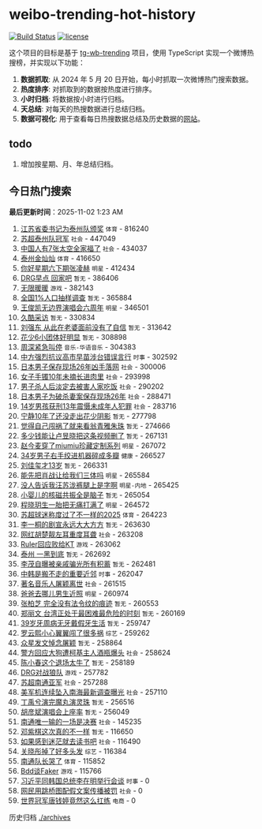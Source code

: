 # weibo-trending-hot-history

[![Build Status](https://github.com/lxw15337674/weibo-trending-hot-history/actions/workflows/nodejs.yml/badge.svg)](https://github.com/lxw15337674/weibo-trending-hot-history/actions)
[![license](https://img.shields.io/github/license/lxw15337674/weibo-trending-hot-history)](https://github.com/lxw15337674/weibo-trending-hot-history/blob/master/LICENSE)


这个项目的目标是基于 [tg-wb-trending](https://github.com/xiadd/tg-wb-trending) 项目，使用 TypeScript 实现一个微博热搜榜，并实现以下功能：

1. **数据抓取**: 从 2024 年 5 月 20 日开始，每小时抓取一次微博热门搜索数据。
2. **热度排序**: 对抓取到的数据按热度进行排序。
3. **小时归档**: 将数据按小时进行归档。
4. **天总结**: 对每天的热搜数据进行总结归档。
5. **数据可视化**: 用于查看每日热搜数据总结及历史数据的[网站](https://weibo-trending-hot-history.vercel.app/)。

## todo

1. 增加按星期、月、年总结归档。



## 今日热门搜索












































































































































































































































































































































































































































































































































































































































































































































































































































































































































































































































































































































































































































































































































































































































































































































































































































































































































































































































































































































































































































































































































































































































































































































































































































































































































































































































































































































































































































































































































































































































































































































































































































































































































































































































































































































































































































































































































































































































































































































































































































































































































































































































































































































































































































































































































































































































































































































































































































































































































































































































































































































































































































































































































































































































































































































































































































































































































































































































































































































































































































































































































































































































































































































































































































































































































































































































































































































































































































































































































































































































































































































































































































































































































































































































































































































































































































































































































































































































































































































































































































































































































































































































































































































































































































































































































































































































































































































































































































































































































































































































































































































































































































































































































































































































































































































































































































































































































































































































































































































































































































































































































































































































































































































































































































































































































































































































































































































































































































































































































































































































































































































































































































































































































































































































































































































































































































































































































































































































































































































































































































































































































































































































































<!-- BEGIN -->

**最后更新时间**：2025-11-02 1:23 AM
1. [江苏省委书记为泰州队颁奖](https://m.weibo.cn/search?containerid=100103type%3D1%26t%3D10%26q%3D%23%E6%B1%9F%E8%8B%8F%E7%9C%81%E5%A7%94%E4%B9%A6%E8%AE%B0%E4%B8%BA%E6%B3%B0%E5%B7%9E%E9%98%9F%E9%A2%81%E5%A5%96%23&stream_entry_id=31&isnewpage=1&extparam=seat%3D1%26pos%3D0%26stream_entry_id%3D31%26q%3D%2523%25E6%25B1%259F%25E8%258B%258F%25E7%259C%2581%25E5%25A7%2594%25E4%25B9%25A6%25E8%25AE%25B0%25E4%25B8%25BA%25E6%25B3%25B0%25E5%25B7%259E%25E9%2598%259F%25E9%25A2%2581%25E5%25A5%2596%2523%26band_rank%3D1%26realpos%3D1%26filter_type%3Drealtimehot%26c_type%3D31%26dgr%3D0%26cate%3D5001%26lcate%3D5001%26flag%3D0%26display_time%3D1762014678%26pre_seqid%3D176201467863801688756159&launchid=10000360-page_H5) `体育` - 816240
2. [苏超泰州队冠军](https://m.weibo.cn/search?containerid=100103type%3D1%26t%3D10%26q%3D%23%E8%8B%8F%E8%B6%85%E6%B3%B0%E5%B7%9E%E9%98%9F%E5%86%A0%E5%86%9B%23&stream_entry_id=31&isnewpage=1&extparam=seat%3D1%26pos%3D1%26stream_entry_id%3D31%26q%3D%2523%25E8%258B%258F%25E8%25B6%2585%25E6%25B3%25B0%25E5%25B7%259E%25E9%2598%259F%25E5%2586%25A0%25E5%2586%259B%2523%26band_rank%3D2%26realpos%3D2%26filter_type%3Drealtimehot%26c_type%3D31%26dgr%3D0%26cate%3D5001%26lcate%3D5001%26flag%3D16%26display_time%3D1762014678%26pre_seqid%3D176201467863801688756159&launchid=10000360-page_H5) `社会` - 447049
3. [中国人有7张太空全家福了](https://m.weibo.cn/search?containerid=100103type%3D1%26t%3D10%26q%3D%23%E4%B8%AD%E5%9B%BD%E4%BA%BA%E6%9C%897%E5%BC%A0%E5%A4%AA%E7%A9%BA%E5%85%A8%E5%AE%B6%E7%A6%8F%E4%BA%86%23&stream_entry_id=31&isnewpage=1&extparam=seat%3D1%26pos%3D2%26stream_entry_id%3D31%26q%3D%2523%25E4%25B8%25AD%25E5%259B%25BD%25E4%25BA%25BA%25E6%259C%25897%25E5%25BC%25A0%25E5%25A4%25AA%25E7%25A9%25BA%25E5%2585%25A8%25E5%25AE%25B6%25E7%25A6%258F%25E4%25BA%2586%2523%26band_rank%3D3%26realpos%3D3%26filter_type%3Drealtimehot%26c_type%3D31%26dgr%3D0%26cate%3D5001%26lcate%3D5001%26flag%3D0%26display_time%3D1762014678%26pre_seqid%3D176201467863801688756159&launchid=10000360-page_H5) `社会` - 434037
4. [泰州金灿灿](https://m.weibo.cn/search?containerid=100103type%3D1%26t%3D10%26q%3D%23%E6%B3%B0%E5%B7%9E%E9%87%91%E7%81%BF%E7%81%BF%23&stream_entry_id=31&isnewpage=1&extparam=seat%3D1%26pos%3D18%26stream_entry_id%3D31%26q%3D%2523%25E6%25B3%25B0%25E5%25B7%259E%25E9%2587%2591%25E7%2581%25BF%25E7%2581%25BF%2523%26band_rank%3D18%26realpos%3D18%26filter_type%3Drealtimehot%26c_type%3D31%26dgr%3D0%26cate%3D5001%26lcate%3D5001%26flag%3D1%26display_time%3D1762014678%26pre_seqid%3D176201467863801688756159&launchid=10000360-page_H5) `体育` - 416650
5. [你好星期六下期张凌赫](https://m.weibo.cn/search?containerid=100103type%3D1%26t%3D10%26q%3D%23%E4%BD%A0%E5%A5%BD%E6%98%9F%E6%9C%9F%E5%85%AD%E4%B8%8B%E6%9C%9F%E5%BC%A0%E5%87%8C%E8%B5%AB%23&stream_entry_id=31&isnewpage=1&extparam=seat%3D1%26pos%3D7%26stream_entry_id%3D31%26q%3D%2523%25E4%25BD%25A0%25E5%25A5%25BD%25E6%2598%259F%25E6%259C%259F%25E5%2585%25AD%25E4%25B8%258B%25E6%259C%259F%25E5%25BC%25A0%25E5%2587%258C%25E8%25B5%25AB%2523%26band_rank%3D7%26realpos%3D7%26filter_type%3Drealtimehot%26c_type%3D31%26dgr%3D0%26cate%3D5001%26lcate%3D5001%26flag%3D1%26display_time%3D1762014678%26pre_seqid%3D176201467863801688756159&launchid=10000360-page_H5) `明星` - 412434
6. [DRG早点 回家吧](https://m.weibo.cn/search?containerid=100103type%3D1%26t%3D10%26q%3DDRG%E6%97%A9%E7%82%B9+%E5%9B%9E%E5%AE%B6%E5%90%A7&stream_entry_id=31&isnewpage=1&extparam=seat%3D1%26pos%3D5%26stream_entry_id%3D31%26q%3DDRG%25E6%2597%25A9%25E7%2582%25B9%2520%25E5%259B%259E%25E5%25AE%25B6%25E5%2590%25A7%26band_rank%3D6%26realpos%3D6%26filter_type%3Drealtimehot%26c_type%3D31%26dgr%3D0%26cate%3D5001%26lcate%3D5001%26flag%3D1%26display_time%3D1762014678%26pre_seqid%3D176201467863801688756159&launchid=10000360-page_H5) `暂无` - 386406
7. [无限暖暖](https://m.weibo.cn/search?containerid=100103type%3D1%26t%3D10%26q%3D%E6%97%A0%E9%99%90%E6%9A%96%E6%9A%96&stream_entry_id=31&isnewpage=1&extparam=seat%3D1%26pos%3D8%26stream_entry_id%3D31%26q%3D%25E6%2597%25A0%25E9%2599%2590%25E6%259A%2596%25E6%259A%2596%26band_rank%3D8%26realpos%3D8%26filter_type%3Drealtimehot%26c_type%3D31%26dgr%3D0%26cate%3D5001%26lcate%3D5001%26flag%3D0%26display_time%3D1762014678%26pre_seqid%3D176201467863801688756159&launchid=10000360-page_H5) `游戏` - 382143
8. [全国1%人口抽样调查](https://m.weibo.cn/search?containerid=100103type%3D1%26t%3D10%26q%3D%E5%85%A8%E5%9B%BD1%25%E4%BA%BA%E5%8F%A3%E6%8A%BD%E6%A0%B7%E8%B0%83%E6%9F%A5&stream_entry_id=31&isnewpage=1&extparam=seat%3D1%26pos%3D4%26stream_entry_id%3D31%26q%3D%25E5%2585%25A8%25E5%259B%25BD1%2525%25E4%25BA%25BA%25E5%258F%25A3%25E6%258A%25BD%25E6%25A0%25B7%25E8%25B0%2583%25E6%259F%25A5%26band_rank%3D5%26realpos%3D5%26filter_type%3Drealtimehot%26c_type%3D31%26dgr%3D0%26cate%3D5001%26lcate%3D5001%26flag%3D0%26display_time%3D1762014678%26pre_seqid%3D176201467863801688756159&launchid=10000360-page_H5) `暂无` - 365884
9. [王俊凯无边界演唱会六周年](https://m.weibo.cn/search?containerid=100103type%3D1%26t%3D10%26q%3D%23%E7%8E%8B%E4%BF%8A%E5%87%AF%E6%97%A0%E8%BE%B9%E7%95%8C%E6%BC%94%E5%94%B1%E4%BC%9A%E5%85%AD%E5%91%A8%E5%B9%B4%23&stream_entry_id=31&isnewpage=1&extparam=seat%3D1%26pos%3D10%26stream_entry_id%3D31%26q%3D%2523%25E7%258E%258B%25E4%25BF%258A%25E5%2587%25AF%25E6%2597%25A0%25E8%25BE%25B9%25E7%2595%258C%25E6%25BC%2594%25E5%2594%25B1%25E4%25BC%259A%25E5%2585%25AD%25E5%2591%25A8%25E5%25B9%25B4%2523%26band_rank%3D10%26realpos%3D10%26filter_type%3Drealtimehot%26c_type%3D31%26dgr%3D0%26cate%3D5001%26lcate%3D5001%26flag%3D1%26display_time%3D1762014678%26pre_seqid%3D176201467863801688756159&launchid=10000360-page_H5) `明星` - 346501
10. [久酷采访](https://m.weibo.cn/search?containerid=100103type%3D1%26t%3D10%26q%3D%E4%B9%85%E9%85%B7%E9%87%87%E8%AE%BF&stream_entry_id=31&isnewpage=1&extparam=seat%3D1%26pos%3D9%26stream_entry_id%3D31%26q%3D%25E4%25B9%2585%25E9%2585%25B7%25E9%2587%2587%25E8%25AE%25BF%26band_rank%3D9%26realpos%3D9%26filter_type%3Drealtimehot%26c_type%3D31%26dgr%3D0%26cate%3D5001%26lcate%3D5001%26flag%3D1%26display_time%3D1762014678%26pre_seqid%3D176201467863801688756159&launchid=10000360-page_H5) `暂无` - 330834
11. [刘强东 从此在老婆面前没有了自信](https://m.weibo.cn/search?containerid=100103type%3D1%26t%3D10%26q%3D%E5%88%98%E5%BC%BA%E4%B8%9C+%E4%BB%8E%E6%AD%A4%E5%9C%A8%E8%80%81%E5%A9%86%E9%9D%A2%E5%89%8D%E6%B2%A1%E6%9C%89%E4%BA%86%E8%87%AA%E4%BF%A1&stream_entry_id=31&isnewpage=1&extparam=seat%3D1%26pos%3D11%26stream_entry_id%3D31%26q%3D%25E5%2588%2598%25E5%25BC%25BA%25E4%25B8%259C%2520%25E4%25BB%258E%25E6%25AD%25A4%25E5%259C%25A8%25E8%2580%2581%25E5%25A9%2586%25E9%259D%25A2%25E5%2589%258D%25E6%25B2%25A1%25E6%259C%2589%25E4%25BA%2586%25E8%2587%25AA%25E4%25BF%25A1%26band_rank%3D11%26realpos%3D11%26filter_type%3Drealtimehot%26c_type%3D31%26dgr%3D0%26cate%3D5001%26lcate%3D5001%26flag%3D2%26display_time%3D1762014678%26pre_seqid%3D176201467863801688756159&launchid=10000360-page_H5) `暂无` - 313642
12. [花少6小团体好明显](https://m.weibo.cn/search?containerid=100103type%3D1%26t%3D10%26q%3D%23%E8%8A%B1%E5%B0%916%E5%B0%8F%E5%9B%A2%E4%BD%93%E5%A5%BD%E6%98%8E%E6%98%BE%23&stream_entry_id=31&isnewpage=1&extparam=seat%3D1%26pos%3D13%26stream_entry_id%3D31%26q%3D%2523%25E8%258A%25B1%25E5%25B0%25916%25E5%25B0%258F%25E5%259B%25A2%25E4%25BD%2593%25E5%25A5%25BD%25E6%2598%258E%25E6%2598%25BE%2523%26band_rank%3D13%26realpos%3D13%26filter_type%3Drealtimehot%26c_type%3D31%26dgr%3D0%26cate%3D5001%26lcate%3D5001%26flag%3D2%26display_time%3D1762014678%26pre_seqid%3D176201467863801688756159&launchid=10000360-page_H5) `暂无` - 308898
13. [周深紧急叫停](https://m.weibo.cn/search?containerid=100103type%3D1%26t%3D10%26q%3D%E5%91%A8%E6%B7%B1%E7%B4%A7%E6%80%A5%E5%8F%AB%E5%81%9C&stream_entry_id=31&isnewpage=1&extparam=seat%3D1%26pos%3D12%26stream_entry_id%3D31%26q%3D%25E5%2591%25A8%25E6%25B7%25B1%25E7%25B4%25A7%25E6%2580%25A5%25E5%258F%25AB%25E5%2581%259C%26band_rank%3D12%26realpos%3D12%26filter_type%3Drealtimehot%26c_type%3D31%26dgr%3D0%26cate%3D5001%26lcate%3D5001%26flag%3D2%26display_time%3D1762014678%26pre_seqid%3D176201467863801688756159&launchid=10000360-page_H5) `音乐-华语音乐` - 304383
14. [中方强烈抗议高市早苗涉台错误言行](https://m.weibo.cn/search?containerid=100103type%3D1%26t%3D10%26q%3D%23%E4%B8%AD%E6%96%B9%E5%BC%BA%E7%83%88%E6%8A%97%E8%AE%AE%E9%AB%98%E5%B8%82%E6%97%A9%E8%8B%97%E6%B6%89%E5%8F%B0%E9%94%99%E8%AF%AF%E8%A8%80%E8%A1%8C%23&stream_entry_id=31&isnewpage=1&extparam=seat%3D1%26pos%3D14%26stream_entry_id%3D31%26q%3D%2523%25E4%25B8%25AD%25E6%2596%25B9%25E5%25BC%25BA%25E7%2583%2588%25E6%258A%2597%25E8%25AE%25AE%25E9%25AB%2598%25E5%25B8%2582%25E6%2597%25A9%25E8%258B%2597%25E6%25B6%2589%25E5%258F%25B0%25E9%2594%2599%25E8%25AF%25AF%25E8%25A8%2580%25E8%25A1%258C%2523%26band_rank%3D14%26realpos%3D14%26filter_type%3Drealtimehot%26c_type%3D31%26dgr%3D0%26cate%3D5001%26lcate%3D5001%26flag%3D0%26display_time%3D1762014678%26pre_seqid%3D176201467863801688756159&launchid=10000360-page_H5) `时事` - 302592
15. [日本男子保存现场26年凶手落网](https://m.weibo.cn/search?containerid=100103type%3D1%26t%3D10%26q%3D%23%E6%97%A5%E6%9C%AC%E7%94%B7%E5%AD%90%E4%BF%9D%E5%AD%98%E7%8E%B0%E5%9C%BA26%E5%B9%B4%E5%87%B6%E6%89%8B%E8%90%BD%E7%BD%91%23&stream_entry_id=31&isnewpage=1&extparam=seat%3D1%26pos%3D19%26stream_entry_id%3D31%26q%3D%2523%25E6%2597%25A5%25E6%259C%25AC%25E7%2594%25B7%25E5%25AD%2590%25E4%25BF%259D%25E5%25AD%2598%25E7%258E%25B0%25E5%259C%25BA26%25E5%25B9%25B4%25E5%2587%25B6%25E6%2589%258B%25E8%2590%25BD%25E7%25BD%2591%2523%26band_rank%3D19%26realpos%3D19%26filter_type%3Drealtimehot%26c_type%3D31%26dgr%3D0%26cate%3D5001%26lcate%3D5001%26flag%3D1%26display_time%3D1762014678%26pre_seqid%3D176201467863801688756159&launchid=10000360-page_H5) `社会` - 300006
16. [女子手镯10年未摘长进肉里](https://m.weibo.cn/search?containerid=100103type%3D1%26t%3D10%26q%3D%23%E5%A5%B3%E5%AD%90%E6%89%8B%E9%95%AF10%E5%B9%B4%E6%9C%AA%E6%91%98%E9%95%BF%E8%BF%9B%E8%82%89%E9%87%8C%23&stream_entry_id=31&isnewpage=1&extparam=seat%3D1%26pos%3D16%26stream_entry_id%3D31%26q%3D%2523%25E5%25A5%25B3%25E5%25AD%2590%25E6%2589%258B%25E9%2595%25AF10%25E5%25B9%25B4%25E6%259C%25AA%25E6%2591%2598%25E9%2595%25BF%25E8%25BF%259B%25E8%2582%2589%25E9%2587%258C%2523%26band_rank%3D16%26realpos%3D16%26filter_type%3Drealtimehot%26c_type%3D31%26dgr%3D0%26cate%3D5001%26lcate%3D5001%26flag%3D0%26display_time%3D1762014678%26pre_seqid%3D176201467863801688756159&launchid=10000360-page_H5) `社会` - 293998
17. [男子杀人后淡定去被害人家吃饭](https://m.weibo.cn/search?containerid=100103type%3D1%26t%3D10%26q%3D%23%E7%94%B7%E5%AD%90%E6%9D%80%E4%BA%BA%E5%90%8E%E6%B7%A1%E5%AE%9A%E5%8E%BB%E8%A2%AB%E5%AE%B3%E4%BA%BA%E5%AE%B6%E5%90%83%E9%A5%AD%23&stream_entry_id=31&isnewpage=1&extparam=seat%3D1%26pos%3D26%26stream_entry_id%3D31%26q%3D%2523%25E7%2594%25B7%25E5%25AD%2590%25E6%259D%2580%25E4%25BA%25BA%25E5%2590%258E%25E6%25B7%25A1%25E5%25AE%259A%25E5%258E%25BB%25E8%25A2%25AB%25E5%25AE%25B3%25E4%25BA%25BA%25E5%25AE%25B6%25E5%2590%2583%25E9%25A5%25AD%2523%26band_rank%3D26%26realpos%3D26%26filter_type%3Drealtimehot%26c_type%3D31%26dgr%3D0%26cate%3D5001%26lcate%3D5001%26flag%3D1%26display_time%3D1762014678%26pre_seqid%3D176201467863801688756159&launchid=10000360-page_H5) `社会` - 290202
18. [日本男子为破杀妻案保存现场26年](https://m.weibo.cn/search?containerid=100103type%3D1%26t%3D10%26q%3D%23%E6%97%A5%E6%9C%AC%E7%94%B7%E5%AD%90%E4%B8%BA%E7%A0%B4%E6%9D%80%E5%A6%BB%E6%A1%88%E4%BF%9D%E5%AD%98%E7%8E%B0%E5%9C%BA26%E5%B9%B4%23&stream_entry_id=31&isnewpage=1&extparam=seat%3D1%26pos%3D15%26stream_entry_id%3D31%26q%3D%2523%25E6%2597%25A5%25E6%259C%25AC%25E7%2594%25B7%25E5%25AD%2590%25E4%25B8%25BA%25E7%25A0%25B4%25E6%259D%2580%25E5%25A6%25BB%25E6%25A1%2588%25E4%25BF%259D%25E5%25AD%2598%25E7%258E%25B0%25E5%259C%25BA26%25E5%25B9%25B4%2523%26band_rank%3D15%26realpos%3D15%26filter_type%3Drealtimehot%26c_type%3D31%26dgr%3D0%26cate%3D5001%26lcate%3D5001%26flag%3D1%26display_time%3D1762014678%26pre_seqid%3D176201467863801688756159&launchid=10000360-page_H5) `社会` - 288471
19. [14岁男孩获刑13年震慑未成年人犯罪](https://m.weibo.cn/search?containerid=100103type%3D1%26t%3D10%26q%3D%2314%E5%B2%81%E7%94%B7%E5%AD%A9%E8%8E%B7%E5%88%9113%E5%B9%B4%E9%9C%87%E6%85%91%E6%9C%AA%E6%88%90%E5%B9%B4%E4%BA%BA%E7%8A%AF%E7%BD%AA%23&stream_entry_id=31&isnewpage=1&extparam=seat%3D1%26pos%3D20%26stream_entry_id%3D31%26q%3D%252314%25E5%25B2%2581%25E7%2594%25B7%25E5%25AD%25A9%25E8%258E%25B7%25E5%2588%259113%25E5%25B9%25B4%25E9%259C%2587%25E6%2585%2591%25E6%259C%25AA%25E6%2588%2590%25E5%25B9%25B4%25E4%25BA%25BA%25E7%258A%25AF%25E7%25BD%25AA%2523%26band_rank%3D20%26realpos%3D20%26filter_type%3Drealtimehot%26c_type%3D31%26dgr%3D0%26cate%3D5001%26lcate%3D5001%26flag%3D0%26display_time%3D1762014678%26pre_seqid%3D176201467863801688756159&launchid=10000360-page_H5) `社会` - 283716
20. [宁静10年了还没走出花少阴影](https://m.weibo.cn/search?containerid=100103type%3D1%26t%3D10%26q%3D%E5%AE%81%E9%9D%9910%E5%B9%B4%E4%BA%86%E8%BF%98%E6%B2%A1%E8%B5%B0%E5%87%BA%E8%8A%B1%E5%B0%91%E9%98%B4%E5%BD%B1&stream_entry_id=31&isnewpage=1&extparam=seat%3D1%26pos%3D17%26stream_entry_id%3D31%26q%3D%25E5%25AE%2581%25E9%259D%259910%25E5%25B9%25B4%25E4%25BA%2586%25E8%25BF%2598%25E6%25B2%25A1%25E8%25B5%25B0%25E5%2587%25BA%25E8%258A%25B1%25E5%25B0%2591%25E9%2598%25B4%25E5%25BD%25B1%26band_rank%3D17%26realpos%3D17%26filter_type%3Drealtimehot%26c_type%3D31%26dgr%3D0%26cate%3D5001%26lcate%3D5001%26flag%3D2%26display_time%3D1762014678%26pre_seqid%3D176201467863801688756159&launchid=10000360-page_H5) `暂无` - 277798
21. [觉得自己闯祸了就来看翁青雅朱珠](https://m.weibo.cn/search?containerid=100103type%3D1%26t%3D10%26q%3D%E8%A7%89%E5%BE%97%E8%87%AA%E5%B7%B1%E9%97%AF%E7%A5%B8%E4%BA%86%E5%B0%B1%E6%9D%A5%E7%9C%8B%E7%BF%81%E9%9D%92%E9%9B%85%E6%9C%B1%E7%8F%A0&stream_entry_id=31&isnewpage=1&extparam=seat%3D1%26pos%3D22%26stream_entry_id%3D31%26q%3D%25E8%25A7%2589%25E5%25BE%2597%25E8%2587%25AA%25E5%25B7%25B1%25E9%2597%25AF%25E7%25A5%25B8%25E4%25BA%2586%25E5%25B0%25B1%25E6%259D%25A5%25E7%259C%258B%25E7%25BF%2581%25E9%259D%2592%25E9%259B%2585%25E6%259C%25B1%25E7%258F%25A0%26band_rank%3D22%26realpos%3D22%26filter_type%3Drealtimehot%26c_type%3D31%26dgr%3D0%26cate%3D5001%26lcate%3D5001%26flag%3D0%26display_time%3D1762014678%26pre_seqid%3D176201467863801688756159&launchid=10000360-page_H5) `暂无` - 274666
22. [多少钱能让卢昱晓把这条视频删了](https://m.weibo.cn/search?containerid=100103type%3D1%26t%3D10%26q%3D%E5%A4%9A%E5%B0%91%E9%92%B1%E8%83%BD%E8%AE%A9%E5%8D%A2%E6%98%B1%E6%99%93%E6%8A%8A%E8%BF%99%E6%9D%A1%E8%A7%86%E9%A2%91%E5%88%A0%E4%BA%86&stream_entry_id=31&isnewpage=1&extparam=seat%3D1%26pos%3D21%26stream_entry_id%3D31%26q%3D%25E5%25A4%259A%25E5%25B0%2591%25E9%2592%25B1%25E8%2583%25BD%25E8%25AE%25A9%25E5%258D%25A2%25E6%2598%25B1%25E6%2599%2593%25E6%258A%258A%25E8%25BF%2599%25E6%259D%25A1%25E8%25A7%2586%25E9%25A2%2591%25E5%2588%25A0%25E4%25BA%2586%26band_rank%3D21%26realpos%3D21%26filter_type%3Drealtimehot%26c_type%3D31%26dgr%3D0%26cate%3D5001%26lcate%3D5001%26flag%3D2%26display_time%3D1762014678%26pre_seqid%3D176201467863801688756159&launchid=10000360-page_H5) `暂无` - 267131
23. [赵今麦穿了miumiu珍藏定制系列](https://m.weibo.cn/search?containerid=100103type%3D1%26t%3D10%26q%3D%23%E8%B5%B5%E4%BB%8A%E9%BA%A6%E7%A9%BF%E4%BA%86miumiu%E7%8F%8D%E8%97%8F%E5%AE%9A%E5%88%B6%E7%B3%BB%E5%88%97%23&stream_entry_id=31&isnewpage=1&extparam=seat%3D1%26pos%3D23%26stream_entry_id%3D31%26q%3D%2523%25E8%25B5%25B5%25E4%25BB%258A%25E9%25BA%25A6%25E7%25A9%25BF%25E4%25BA%2586miumiu%25E7%258F%258D%25E8%2597%258F%25E5%25AE%259A%25E5%2588%25B6%25E7%25B3%25BB%25E5%2588%2597%2523%26band_rank%3D23%26realpos%3D23%26filter_type%3Drealtimehot%26c_type%3D31%26dgr%3D0%26cate%3D5001%26lcate%3D5001%26flag%3D1%26display_time%3D1762014678%26pre_seqid%3D176201467863801688756159&launchid=10000360-page_H5) `明星` - 267072
24. [34岁男子右手绞进机器碎成多瓣](https://m.weibo.cn/search?containerid=100103type%3D1%26t%3D10%26q%3D%2334%E5%B2%81%E7%94%B7%E5%AD%90%E5%8F%B3%E6%89%8B%E7%BB%9E%E8%BF%9B%E6%9C%BA%E5%99%A8%E7%A2%8E%E6%88%90%E5%A4%9A%E7%93%A3%23&stream_entry_id=31&isnewpage=1&extparam=seat%3D1%26pos%3D46%26stream_entry_id%3D31%26q%3D%252334%25E5%25B2%2581%25E7%2594%25B7%25E5%25AD%2590%25E5%258F%25B3%25E6%2589%258B%25E7%25BB%259E%25E8%25BF%259B%25E6%259C%25BA%25E5%2599%25A8%25E7%25A2%258E%25E6%2588%2590%25E5%25A4%259A%25E7%2593%25A3%2523%26band_rank%3D46%26realpos%3D46%26filter_type%3Drealtimehot%26c_type%3D31%26dgr%3D0%26cate%3D5001%26lcate%3D5001%26flag%3D1%26display_time%3D1762014678%26pre_seqid%3D176201467863801688756159&launchid=10000360-page_H5) `健康` - 266527
25. [刘佳玺才13岁](https://m.weibo.cn/search?containerid=100103type%3D1%26t%3D10%26q%3D%E5%88%98%E4%BD%B3%E7%8E%BA%E6%89%8D13%E5%B2%81&stream_entry_id=31&isnewpage=1&extparam=seat%3D1%26pos%3D27%26stream_entry_id%3D31%26q%3D%25E5%2588%2598%25E4%25BD%25B3%25E7%258E%25BA%25E6%2589%258D13%25E5%25B2%2581%26band_rank%3D27%26realpos%3D27%26filter_type%3Drealtimehot%26c_type%3D31%26dgr%3D0%26cate%3D5001%26lcate%3D5001%26flag%3D1%26display_time%3D1762014678%26pre_seqid%3D176201467863801688756159&launchid=10000360-page_H5) `暂无` - 266331
26. [能先把肖战让给我们三体吗](https://m.weibo.cn/search?containerid=100103type%3D1%26t%3D10%26q%3D%E8%83%BD%E5%85%88%E6%8A%8A%E8%82%96%E6%88%98%E8%AE%A9%E7%BB%99%E6%88%91%E4%BB%AC%E4%B8%89%E4%BD%93%E5%90%97&stream_entry_id=31&isnewpage=1&extparam=seat%3D1%26pos%3D28%26stream_entry_id%3D31%26q%3D%25E8%2583%25BD%25E5%2585%2588%25E6%258A%258A%25E8%2582%2596%25E6%2588%2598%25E8%25AE%25A9%25E7%25BB%2599%25E6%2588%2591%25E4%25BB%25AC%25E4%25B8%2589%25E4%25BD%2593%25E5%2590%2597%26band_rank%3D28%26realpos%3D28%26filter_type%3Drealtimehot%26c_type%3D31%26dgr%3D0%26cate%3D5001%26lcate%3D5001%26flag%3D0%26display_time%3D1762014678%26pre_seqid%3D176201467863801688756159&launchid=10000360-page_H5) `明星` - 265584
27. [没人告诉我汪苏泷裤腿上是字啊](https://m.weibo.cn/search?containerid=100103type%3D1%26t%3D10%26q%3D%E6%B2%A1%E4%BA%BA%E5%91%8A%E8%AF%89%E6%88%91%E6%B1%AA%E8%8B%8F%E6%B3%B7%E8%A3%A4%E8%85%BF%E4%B8%8A%E6%98%AF%E5%AD%97%E5%95%8A&stream_entry_id=31&isnewpage=1&extparam=seat%3D1%26pos%3D36%26stream_entry_id%3D31%26q%3D%25E6%25B2%25A1%25E4%25BA%25BA%25E5%2591%258A%25E8%25AF%2589%25E6%2588%2591%25E6%25B1%25AA%25E8%258B%258F%25E6%25B3%25B7%25E8%25A3%25A4%25E8%2585%25BF%25E4%25B8%258A%25E6%2598%25AF%25E5%25AD%2597%25E5%2595%258A%26band_rank%3D36%26realpos%3D36%26filter_type%3Drealtimehot%26c_type%3D31%26dgr%3D0%26cate%3D5001%26lcate%3D5001%26flag%3D1%26display_time%3D1762014678%26pre_seqid%3D176201467863801688756159&launchid=10000360-page_H5) `明星-内地` - 265425
28. [小婴儿的核磁共振全是脑子](https://m.weibo.cn/search?containerid=100103type%3D1%26t%3D10%26q%3D%E5%B0%8F%E5%A9%B4%E5%84%BF%E7%9A%84%E6%A0%B8%E7%A3%81%E5%85%B1%E6%8C%AF%E5%85%A8%E6%98%AF%E8%84%91%E5%AD%90&stream_entry_id=31&isnewpage=1&extparam=seat%3D1%26pos%3D25%26stream_entry_id%3D31%26q%3D%25E5%25B0%258F%25E5%25A9%25B4%25E5%2584%25BF%25E7%259A%2584%25E6%25A0%25B8%25E7%25A3%2581%25E5%2585%25B1%25E6%258C%25AF%25E5%2585%25A8%25E6%2598%25AF%25E8%2584%2591%25E5%25AD%2590%26band_rank%3D25%26realpos%3D25%26filter_type%3Drealtimehot%26c_type%3D31%26dgr%3D0%26cate%3D5001%26lcate%3D5001%26flag%3D0%26display_time%3D1762014678%26pre_seqid%3D176201467863801688756159&launchid=10000360-page_H5) `暂无` - 265054
29. [程晓玥生一胎把无痛打满了](https://m.weibo.cn/search?containerid=100103type%3D1%26t%3D10%26q%3D%23%E7%A8%8B%E6%99%93%E7%8E%A5%E7%94%9F%E4%B8%80%E8%83%8E%E6%8A%8A%E6%97%A0%E7%97%9B%E6%89%93%E6%BB%A1%E4%BA%86%23&stream_entry_id=31&isnewpage=1&extparam=seat%3D1%26pos%3D29%26stream_entry_id%3D31%26q%3D%2523%25E7%25A8%258B%25E6%2599%2593%25E7%258E%25A5%25E7%2594%259F%25E4%25B8%2580%25E8%2583%258E%25E6%258A%258A%25E6%2597%25A0%25E7%2597%259B%25E6%2589%2593%25E6%25BB%25A1%25E4%25BA%2586%2523%26band_rank%3D29%26realpos%3D29%26filter_type%3Drealtimehot%26c_type%3D31%26dgr%3D0%26cate%3D5001%26lcate%3D5001%26flag%3D0%26display_time%3D1762014678%26pre_seqid%3D176201467863801688756159&launchid=10000360-page_H5) `明星` - 264572
30. [苏超球迷称度过了不一样的2025](https://m.weibo.cn/search?containerid=100103type%3D1%26t%3D10%26q%3D%23%E8%8B%8F%E8%B6%85%E7%90%83%E8%BF%B7%E7%A7%B0%E5%BA%A6%E8%BF%87%E4%BA%86%E4%B8%8D%E4%B8%80%E6%A0%B7%E7%9A%842025%23&stream_entry_id=31&isnewpage=1&extparam=seat%3D1%26pos%3D44%26stream_entry_id%3D31%26q%3D%2523%25E8%258B%258F%25E8%25B6%2585%25E7%2590%2583%25E8%25BF%25B7%25E7%25A7%25B0%25E5%25BA%25A6%25E8%25BF%2587%25E4%25BA%2586%25E4%25B8%258D%25E4%25B8%2580%25E6%25A0%25B7%25E7%259A%25842025%2523%26band_rank%3D44%26realpos%3D44%26filter_type%3Drealtimehot%26c_type%3D31%26dgr%3D0%26cate%3D5001%26lcate%3D5001%26flag%3D1%26display_time%3D1762014678%26pre_seqid%3D176201467863801688756159&launchid=10000360-page_H5) `体育` - 264223
31. [李一桐的剧宣永远大大方方](https://m.weibo.cn/search?containerid=100103type%3D1%26t%3D10%26q%3D%E6%9D%8E%E4%B8%80%E6%A1%90%E7%9A%84%E5%89%A7%E5%AE%A3%E6%B0%B8%E8%BF%9C%E5%A4%A7%E5%A4%A7%E6%96%B9%E6%96%B9&stream_entry_id=31&isnewpage=1&extparam=seat%3D1%26pos%3D30%26stream_entry_id%3D31%26q%3D%25E6%259D%258E%25E4%25B8%2580%25E6%25A1%2590%25E7%259A%2584%25E5%2589%25A7%25E5%25AE%25A3%25E6%25B0%25B8%25E8%25BF%259C%25E5%25A4%25A7%25E5%25A4%25A7%25E6%2596%25B9%25E6%2596%25B9%26band_rank%3D30%26realpos%3D30%26filter_type%3Drealtimehot%26c_type%3D31%26dgr%3D0%26cate%3D5001%26lcate%3D5001%26flag%3D1%26display_time%3D1762014678%26pre_seqid%3D176201467863801688756159&launchid=10000360-page_H5) `暂无` - 263630
32. [网红胡楚靓左耳重度耳聋](https://m.weibo.cn/search?containerid=100103type%3D1%26t%3D10%26q%3D%23%E7%BD%91%E7%BA%A2%E8%83%A1%E6%A5%9A%E9%9D%93%E5%B7%A6%E8%80%B3%E9%87%8D%E5%BA%A6%E8%80%B3%E8%81%8B%23&stream_entry_id=31&isnewpage=1&extparam=seat%3D1%26pos%3D38%26stream_entry_id%3D31%26q%3D%2523%25E7%25BD%2591%25E7%25BA%25A2%25E8%2583%25A1%25E6%25A5%259A%25E9%259D%2593%25E5%25B7%25A6%25E8%2580%25B3%25E9%2587%258D%25E5%25BA%25A6%25E8%2580%25B3%25E8%2581%258B%2523%26band_rank%3D38%26realpos%3D38%26filter_type%3Drealtimehot%26c_type%3D31%26dgr%3D0%26cate%3D5001%26lcate%3D5001%26flag%3D0%26display_time%3D1762014678%26pre_seqid%3D176201467863801688756159&launchid=10000360-page_H5) `社会` - 263208
33. [Ruler回应败给KT](https://m.weibo.cn/search?containerid=100103type%3D1%26t%3D10%26q%3DRuler%E5%9B%9E%E5%BA%94%E8%B4%A5%E7%BB%99KT&stream_entry_id=31&isnewpage=1&extparam=seat%3D1%26pos%3D31%26stream_entry_id%3D31%26q%3DRuler%25E5%259B%259E%25E5%25BA%2594%25E8%25B4%25A5%25E7%25BB%2599KT%26band_rank%3D31%26realpos%3D31%26filter_type%3Drealtimehot%26c_type%3D31%26dgr%3D0%26cate%3D5001%26lcate%3D5001%26flag%3D0%26display_time%3D1762014678%26pre_seqid%3D176201467863801688756159&launchid=10000360-page_H5) `游戏` - 263062
34. [泰州 一黑到底](https://m.weibo.cn/search?containerid=100103type%3D1%26t%3D10%26q%3D%E6%B3%B0%E5%B7%9E+%E4%B8%80%E9%BB%91%E5%88%B0%E5%BA%95&stream_entry_id=31&isnewpage=1&extparam=seat%3D1%26pos%3D3%26stream_entry_id%3D31%26q%3D%25E6%25B3%25B0%25E5%25B7%259E%2520%25E4%25B8%2580%25E9%25BB%2591%25E5%2588%25B0%25E5%25BA%2595%26band_rank%3D4%26realpos%3D4%26filter_type%3Drealtimehot%26c_type%3D31%26dgr%3D0%26cate%3D5001%26lcate%3D5001%26flag%3D0%26display_time%3D1762014678%26pre_seqid%3D176201467863801688756159&launchid=10000360-page_H5) `暂无` - 262692
35. [李茂自曝被亲戚骗光所有积蓄](https://m.weibo.cn/search?containerid=100103type%3D1%26t%3D10%26q%3D%E6%9D%8E%E8%8C%82%E8%87%AA%E6%9B%9D%E8%A2%AB%E4%BA%B2%E6%88%9A%E9%AA%97%E5%85%89%E6%89%80%E6%9C%89%E7%A7%AF%E8%93%84&stream_entry_id=31&isnewpage=1&extparam=seat%3D1%26pos%3D33%26stream_entry_id%3D31%26q%3D%25E6%259D%258E%25E8%258C%2582%25E8%2587%25AA%25E6%259B%259D%25E8%25A2%25AB%25E4%25BA%25B2%25E6%2588%259A%25E9%25AA%2597%25E5%2585%2589%25E6%2589%2580%25E6%259C%2589%25E7%25A7%25AF%25E8%2593%2584%26band_rank%3D33%26realpos%3D33%26filter_type%3Drealtimehot%26c_type%3D31%26dgr%3D0%26cate%3D5001%26lcate%3D5001%26flag%3D0%26display_time%3D1762014678%26pre_seqid%3D176201467863801688756159&launchid=10000360-page_H5) `暂无` - 262481
36. [中韩是搬不走的重要近邻](https://m.weibo.cn/search?containerid=100103type%3D1%26t%3D10%26q%3D%23%E4%B8%AD%E9%9F%A9%E6%98%AF%E6%90%AC%E4%B8%8D%E8%B5%B0%E7%9A%84%E9%87%8D%E8%A6%81%E8%BF%91%E9%82%BB%23&stream_entry_id=31&isnewpage=1&extparam=seat%3D1%26realpos%3D35%26q%3D%2523%25E4%25B8%25AD%25E9%259F%25A9%25E6%2598%25AF%25E6%2590%25AC%25E4%25B8%258D%25E8%25B5%25B0%25E7%259A%2584%25E9%2587%258D%25E8%25A6%2581%25E8%25BF%2591%25E9%2582%25BB%2523%26dgr%3D0%26filter_type%3Drealtimehot%26c_type%3D31%26cate%3D5001%26flag%3D1%26stream_entry_id%3D31%26pos%3D35%26lcate%3D5001%26band_rank%3D35%26display_time%3D1762017789%26pre_seqid%3D17620177899040340321277&launchid=10000360-page_H5) `时事` - 262047
37. [著名音乐人屠颖离世](https://m.weibo.cn/search?containerid=100103type%3D1%26t%3D10%26q%3D%23%E8%91%97%E5%90%8D%E9%9F%B3%E4%B9%90%E4%BA%BA%E5%B1%A0%E9%A2%96%E7%A6%BB%E4%B8%96%23&stream_entry_id=31&isnewpage=1&extparam=seat%3D1%26realpos%3D37%26q%3D%2523%25E8%2591%2597%25E5%2590%258D%25E9%259F%25B3%25E4%25B9%2590%25E4%25BA%25BA%25E5%25B1%25A0%25E9%25A2%2596%25E7%25A6%25BB%25E4%25B8%2596%2523%26dgr%3D0%26filter_type%3Drealtimehot%26c_type%3D31%26cate%3D5001%26flag%3D0%26stream_entry_id%3D31%26pos%3D37%26lcate%3D5001%26band_rank%3D37%26display_time%3D1762017789%26pre_seqid%3D17620177899040340321277&launchid=10000360-page_H5) `社会` - 261515
38. [爸爸去哪儿男生近照](https://m.weibo.cn/search?containerid=100103type%3D1%26t%3D10%26q%3D%E7%88%B8%E7%88%B8%E5%8E%BB%E5%93%AA%E5%84%BF%E7%94%B7%E7%94%9F%E8%BF%91%E7%85%A7&stream_entry_id=31&isnewpage=1&extparam=seat%3D1%26pos%3D35%26stream_entry_id%3D31%26q%3D%25E7%2588%25B8%25E7%2588%25B8%25E5%258E%25BB%25E5%2593%25AA%25E5%2584%25BF%25E7%2594%25B7%25E7%2594%259F%25E8%25BF%2591%25E7%2585%25A7%26band_rank%3D35%26realpos%3D35%26filter_type%3Drealtimehot%26c_type%3D31%26dgr%3D0%26cate%3D5001%26lcate%3D5001%26flag%3D0%26display_time%3D1762014678%26pre_seqid%3D176201467863801688756159&launchid=10000360-page_H5) `明星` - 260974
39. [张柏芝 完全没有法令纹的痕迹](https://m.weibo.cn/search?containerid=100103type%3D1%26t%3D10%26q%3D%E5%BC%A0%E6%9F%8F%E8%8A%9D+%E5%AE%8C%E5%85%A8%E6%B2%A1%E6%9C%89%E6%B3%95%E4%BB%A4%E7%BA%B9%E7%9A%84%E7%97%95%E8%BF%B9&stream_entry_id=31&isnewpage=1&extparam=seat%3D1%26pos%3D47%26stream_entry_id%3D31%26q%3D%25E5%25BC%25A0%25E6%259F%258F%25E8%258A%259D%2520%25E5%25AE%258C%25E5%2585%25A8%25E6%25B2%25A1%25E6%259C%2589%25E6%25B3%2595%25E4%25BB%25A4%25E7%25BA%25B9%25E7%259A%2584%25E7%2597%2595%25E8%25BF%25B9%26band_rank%3D47%26realpos%3D47%26filter_type%3Drealtimehot%26c_type%3D31%26dgr%3D0%26cate%3D5001%26lcate%3D5001%26flag%3D0%26display_time%3D1762014678%26pre_seqid%3D176201467863801688756159&launchid=10000360-page_H5) `暂无` - 260553
40. [郑丽文 台湾正处于最困难最危险的时刻](https://m.weibo.cn/search?containerid=100103type%3D1%26t%3D10%26q%3D%E9%83%91%E4%B8%BD%E6%96%87+%E5%8F%B0%E6%B9%BE%E6%AD%A3%E5%A4%84%E4%BA%8E%E6%9C%80%E5%9B%B0%E9%9A%BE%E6%9C%80%E5%8D%B1%E9%99%A9%E7%9A%84%E6%97%B6%E5%88%BB&stream_entry_id=31&isnewpage=1&extparam=seat%3D1%26pos%3D45%26stream_entry_id%3D31%26q%3D%25E9%2583%2591%25E4%25B8%25BD%25E6%2596%2587%2520%25E5%258F%25B0%25E6%25B9%25BE%25E6%25AD%25A3%25E5%25A4%2584%25E4%25BA%258E%25E6%259C%2580%25E5%259B%25B0%25E9%259A%25BE%25E6%259C%2580%25E5%258D%25B1%25E9%2599%25A9%25E7%259A%2584%25E6%2597%25B6%25E5%2588%25BB%26band_rank%3D45%26realpos%3D45%26filter_type%3Drealtimehot%26c_type%3D31%26dgr%3D0%26cate%3D5001%26lcate%3D5001%26flag%3D0%26display_time%3D1762014678%26pre_seqid%3D176201467863801688756159&launchid=10000360-page_H5) `暂无` - 260169
41. [39岁牙周病无牙戴假牙生活](https://m.weibo.cn/search?containerid=100103type%3D1%26t%3D10%26q%3D39%E5%B2%81%E7%89%99%E5%91%A8%E7%97%85%E6%97%A0%E7%89%99%E6%88%B4%E5%81%87%E7%89%99%E7%94%9F%E6%B4%BB&stream_entry_id=31&isnewpage=1&extparam=seat%3D1%26pos%3D32%26stream_entry_id%3D31%26q%3D39%25E5%25B2%2581%25E7%2589%2599%25E5%2591%25A8%25E7%2597%2585%25E6%2597%25A0%25E7%2589%2599%25E6%2588%25B4%25E5%2581%2587%25E7%2589%2599%25E7%2594%259F%25E6%25B4%25BB%26band_rank%3D32%26realpos%3D32%26filter_type%3Drealtimehot%26c_type%3D31%26dgr%3D0%26cate%3D5001%26lcate%3D5001%26flag%3D0%26display_time%3D1762014678%26pre_seqid%3D176201467863801688756159&launchid=10000360-page_H5) `暂无` - 259747
42. [罗云熙小心翼翼闯了很多祸](https://m.weibo.cn/search?containerid=100103type%3D1%26t%3D10%26q%3D%E7%BD%97%E4%BA%91%E7%86%99%E5%B0%8F%E5%BF%83%E7%BF%BC%E7%BF%BC%E9%97%AF%E4%BA%86%E5%BE%88%E5%A4%9A%E7%A5%B8&stream_entry_id=31&isnewpage=1&extparam=seat%3D1%26pos%3D48%26stream_entry_id%3D31%26q%3D%25E7%25BD%2597%25E4%25BA%2591%25E7%2586%2599%25E5%25B0%258F%25E5%25BF%2583%25E7%25BF%25BC%25E7%25BF%25BC%25E9%2597%25AF%25E4%25BA%2586%25E5%25BE%2588%25E5%25A4%259A%25E7%25A5%25B8%26band_rank%3D48%26realpos%3D48%26filter_type%3Drealtimehot%26c_type%3D31%26dgr%3D0%26cate%3D5001%26lcate%3D5001%26flag%3D1%26display_time%3D1762014678%26pre_seqid%3D176201467863801688756159&launchid=10000360-page_H5) `综艺` - 259262
43. [众星发文悼念屠颖](https://m.weibo.cn/search?containerid=100103type%3D1%26t%3D10%26q%3D%23%E4%BC%97%E6%98%9F%E5%8F%91%E6%96%87%E6%82%BC%E5%BF%B5%E5%B1%A0%E9%A2%96%23&stream_entry_id=31&isnewpage=1&extparam=seat%3D1%26pos%3D43%26stream_entry_id%3D31%26q%3D%2523%25E4%25BC%2597%25E6%2598%259F%25E5%258F%2591%25E6%2596%2587%25E6%2582%25BC%25E5%25BF%25B5%25E5%25B1%25A0%25E9%25A2%2596%2523%26band_rank%3D43%26realpos%3D43%26filter_type%3Drealtimehot%26c_type%3D31%26dgr%3D0%26cate%3D5001%26lcate%3D5001%26flag%3D0%26display_time%3D1762014678%26pre_seqid%3D176201467863801688756159&launchid=10000360-page_H5) `暂无` - 258864
44. [警方回应大狗遭柯基主人酒瓶爆头](https://m.weibo.cn/search?containerid=100103type%3D1%26t%3D10%26q%3D%23%E8%AD%A6%E6%96%B9%E5%9B%9E%E5%BA%94%E5%A4%A7%E7%8B%97%E9%81%AD%E6%9F%AF%E5%9F%BA%E4%B8%BB%E4%BA%BA%E9%85%92%E7%93%B6%E7%88%86%E5%A4%B4%23&stream_entry_id=31&isnewpage=1&extparam=seat%3D1%26realpos%3D44%26q%3D%2523%25E8%25AD%25A6%25E6%2596%25B9%25E5%259B%259E%25E5%25BA%2594%25E5%25A4%25A7%25E7%258B%2597%25E9%2581%25AD%25E6%259F%25AF%25E5%259F%25BA%25E4%25B8%25BB%25E4%25BA%25BA%25E9%2585%2592%25E7%2593%25B6%25E7%2588%2586%25E5%25A4%25B4%2523%26dgr%3D0%26filter_type%3Drealtimehot%26c_type%3D31%26cate%3D5001%26flag%3D1%26stream_entry_id%3D31%26pos%3D44%26lcate%3D5001%26band_rank%3D44%26display_time%3D1762017789%26pre_seqid%3D17620177899040340321277&launchid=10000360-page_H5) `社会` - 258624
45. [陈小春这个退场太牛了](https://m.weibo.cn/search?containerid=100103type%3D1%26t%3D10%26q%3D%E9%99%88%E5%B0%8F%E6%98%A5%E8%BF%99%E4%B8%AA%E9%80%80%E5%9C%BA%E5%A4%AA%E7%89%9B%E4%BA%86&stream_entry_id=31&isnewpage=1&extparam=seat%3D1%26pos%3D42%26stream_entry_id%3D31%26q%3D%25E9%2599%2588%25E5%25B0%258F%25E6%2598%25A5%25E8%25BF%2599%25E4%25B8%25AA%25E9%2580%2580%25E5%259C%25BA%25E5%25A4%25AA%25E7%2589%259B%25E4%25BA%2586%26band_rank%3D42%26realpos%3D42%26filter_type%3Drealtimehot%26c_type%3D31%26dgr%3D0%26cate%3D5001%26lcate%3D5001%26flag%3D1%26display_time%3D1762014678%26pre_seqid%3D176201467863801688756159&launchid=10000360-page_H5) `暂无` - 258189
46. [DRG对战狼队](https://m.weibo.cn/search?containerid=100103type%3D1%26t%3D10%26q%3DDRG%E5%AF%B9%E6%88%98%E7%8B%BC%E9%98%9F&stream_entry_id=31&isnewpage=1&extparam=seat%3D1%26realpos%3D46%26q%3DDRG%25E5%25AF%25B9%25E6%2588%2598%25E7%258B%25BC%25E9%2598%259F%26dgr%3D0%26filter_type%3Drealtimehot%26c_type%3D31%26cate%3D5001%26flag%3D0%26stream_entry_id%3D31%26pos%3D46%26lcate%3D5001%26band_rank%3D46%26display_time%3D1762017789%26pre_seqid%3D17620177899040340321277&launchid=10000360-page_H5) `游戏` - 257782
47. [苏超南通亚军](https://m.weibo.cn/search?containerid=100103type%3D1%26t%3D10%26q%3D%23%E8%8B%8F%E8%B6%85%E5%8D%97%E9%80%9A%E4%BA%9A%E5%86%9B%23&stream_entry_id=31&isnewpage=1&extparam=seat%3D1%26pos%3D40%26stream_entry_id%3D31%26q%3D%2523%25E8%258B%258F%25E8%25B6%2585%25E5%258D%2597%25E9%2580%259A%25E4%25BA%259A%25E5%2586%259B%2523%26band_rank%3D40%26realpos%3D40%26filter_type%3Drealtimehot%26c_type%3D31%26dgr%3D0%26cate%3D5001%26lcate%3D5001%26flag%3D1%26display_time%3D1762014678%26pre_seqid%3D176201467863801688756159&launchid=10000360-page_H5) `社会` - 257288
48. [美军机连续坠入南海最新调查曝光](https://m.weibo.cn/search?containerid=100103type%3D1%26t%3D10%26q%3D%23%E7%BE%8E%E5%86%9B%E6%9C%BA%E8%BF%9E%E7%BB%AD%E5%9D%A0%E5%85%A5%E5%8D%97%E6%B5%B7%E6%9C%80%E6%96%B0%E8%B0%83%E6%9F%A5%E6%9B%9D%E5%85%89%23&stream_entry_id=31&isnewpage=1&extparam=seat%3D1%26realpos%3D48%26q%3D%2523%25E7%25BE%258E%25E5%2586%259B%25E6%259C%25BA%25E8%25BF%259E%25E7%25BB%25AD%25E5%259D%25A0%25E5%2585%25A5%25E5%258D%2597%25E6%25B5%25B7%25E6%259C%2580%25E6%2596%25B0%25E8%25B0%2583%25E6%259F%25A5%25E6%259B%259D%25E5%2585%2589%2523%26dgr%3D0%26filter_type%3Drealtimehot%26c_type%3D31%26cate%3D5001%26flag%3D0%26stream_entry_id%3D31%26pos%3D48%26lcate%3D5001%26band_rank%3D48%26display_time%3D1762017789%26pre_seqid%3D17620177899040340321277&launchid=10000360-page_H5) `社会` - 257110
49. [丁禹兮演完魔丸演灵珠](https://m.weibo.cn/search?containerid=100103type%3D1%26t%3D10%26q%3D%E4%B8%81%E7%A6%B9%E5%85%AE%E6%BC%94%E5%AE%8C%E9%AD%94%E4%B8%B8%E6%BC%94%E7%81%B5%E7%8F%A0&stream_entry_id=31&isnewpage=1&extparam=seat%3D1%26realpos%3D49%26q%3D%25E4%25B8%2581%25E7%25A6%25B9%25E5%2585%25AE%25E6%25BC%2594%25E5%25AE%258C%25E9%25AD%2594%25E4%25B8%25B8%25E6%25BC%2594%25E7%2581%25B5%25E7%258F%25A0%26dgr%3D0%26filter_type%3Drealtimehot%26c_type%3D31%26cate%3D5001%26flag%3D0%26stream_entry_id%3D31%26pos%3D49%26lcate%3D5001%26band_rank%3D49%26display_time%3D1762017789%26pre_seqid%3D17620177899040340321277&launchid=10000360-page_H5) `暂无` - 256516
50. [胡彦斌演唱会上座率](https://m.weibo.cn/search?containerid=100103type%3D1%26t%3D10%26q%3D%E8%83%A1%E5%BD%A6%E6%96%8C%E6%BC%94%E5%94%B1%E4%BC%9A%E4%B8%8A%E5%BA%A7%E7%8E%87&stream_entry_id=31&isnewpage=1&extparam=seat%3D1%26pos%3D41%26stream_entry_id%3D31%26q%3D%25E8%2583%25A1%25E5%25BD%25A6%25E6%2596%258C%25E6%25BC%2594%25E5%2594%25B1%25E4%25BC%259A%25E4%25B8%258A%25E5%25BA%25A7%25E7%258E%2587%26band_rank%3D41%26realpos%3D41%26filter_type%3Drealtimehot%26c_type%3D31%26dgr%3D0%26cate%3D5001%26lcate%3D5001%26flag%3D1%26display_time%3D1762014678%26pre_seqid%3D176201467863801688756159&launchid=10000360-page_H5) `暂无` - 256049
51. [南通唯一输的一场是决赛](https://m.weibo.cn/search?containerid=100103type%3D1%26t%3D10%26q%3D%23%E5%8D%97%E9%80%9A%E5%94%AF%E4%B8%80%E8%BE%93%E7%9A%84%E4%B8%80%E5%9C%BA%E6%98%AF%E5%86%B3%E8%B5%9B%23&stream_entry_id=31&isnewpage=1&extparam=seat%3D1%26pos%3D24%26stream_entry_id%3D31%26q%3D%2523%25E5%258D%2597%25E9%2580%259A%25E5%2594%25AF%25E4%25B8%2580%25E8%25BE%2593%25E7%259A%2584%25E4%25B8%2580%25E5%259C%25BA%25E6%2598%25AF%25E5%2586%25B3%25E8%25B5%259B%2523%26band_rank%3D24%26realpos%3D24%26filter_type%3Drealtimehot%26c_type%3D31%26dgr%3D0%26cate%3D5001%26lcate%3D5001%26flag%3D0%26display_time%3D1762014678%26pre_seqid%3D176201467863801688756159&launchid=10000360-page_H5) `社会` - 145235
52. [邓紫棋这次真的不一样](https://m.weibo.cn/search?containerid=100103type%3D1%26t%3D10%26q%3D%E9%82%93%E7%B4%AB%E6%A3%8B%E8%BF%99%E6%AC%A1%E7%9C%9F%E7%9A%84%E4%B8%8D%E4%B8%80%E6%A0%B7&stream_entry_id=31&isnewpage=1&extparam=seat%3D1%26pos%3D34%26stream_entry_id%3D31%26q%3D%25E9%2582%2593%25E7%25B4%25AB%25E6%25A3%258B%25E8%25BF%2599%25E6%25AC%25A1%25E7%259C%259F%25E7%259A%2584%25E4%25B8%258D%25E4%25B8%2580%25E6%25A0%25B7%26band_rank%3D34%26realpos%3D34%26filter_type%3Drealtimehot%26c_type%3D31%26dgr%3D0%26cate%3D5001%26lcate%3D5001%26flag%3D1%26display_time%3D1762014678%26pre_seqid%3D176201467863801688756159&launchid=10000360-page_H5) `暂无` - 116650
53. [如果感到迷茫就去读书吧](https://m.weibo.cn/search?containerid=100103type%3D1%26t%3D10%26q%3D%23%E5%A6%82%E6%9E%9C%E6%84%9F%E5%88%B0%E8%BF%B7%E8%8C%AB%E5%B0%B1%E5%8E%BB%E8%AF%BB%E4%B9%A6%E5%90%A7%23&stream_entry_id=31&isnewpage=1&extparam=seat%3D1%26pos%3D37%26stream_entry_id%3D31%26q%3D%2523%25E5%25A6%2582%25E6%259E%259C%25E6%2584%259F%25E5%2588%25B0%25E8%25BF%25B7%25E8%258C%25AB%25E5%25B0%25B1%25E5%258E%25BB%25E8%25AF%25BB%25E4%25B9%25A6%25E5%2590%25A7%2523%26band_rank%3D37%26realpos%3D37%26filter_type%3Drealtimehot%26c_type%3D31%26dgr%3D0%26cate%3D5001%26lcate%3D5001%26flag%3D1%26display_time%3D1762014678%26pre_seqid%3D176201467863801688756159&launchid=10000360-page_H5) `社会` - 116490
54. [关晓彤掉了好多头发](https://m.weibo.cn/search?containerid=100103type%3D1%26t%3D10%26q%3D%E5%85%B3%E6%99%93%E5%BD%A4%E6%8E%89%E4%BA%86%E5%A5%BD%E5%A4%9A%E5%A4%B4%E5%8F%91&stream_entry_id=31&isnewpage=1&extparam=seat%3D1%26pos%3D39%26stream_entry_id%3D31%26q%3D%25E5%2585%25B3%25E6%2599%2593%25E5%25BD%25A4%25E6%258E%2589%25E4%25BA%2586%25E5%25A5%25BD%25E5%25A4%259A%25E5%25A4%25B4%25E5%258F%2591%26band_rank%3D39%26realpos%3D39%26filter_type%3Drealtimehot%26c_type%3D31%26dgr%3D0%26cate%3D5001%26lcate%3D5001%26flag%3D0%26display_time%3D1762014678%26pre_seqid%3D176201467863801688756159&launchid=10000360-page_H5) `综艺` - 116384
55. [南通队长哭了](https://m.weibo.cn/search?containerid=100103type%3D1%26t%3D10%26q%3D%23%E5%8D%97%E9%80%9A%E9%98%9F%E9%95%BF%E5%93%AD%E4%BA%86%23&stream_entry_id=31&isnewpage=1&extparam=seat%3D1%26pos%3D49%26stream_entry_id%3D31%26q%3D%2523%25E5%258D%2597%25E9%2580%259A%25E9%2598%259F%25E9%2595%25BF%25E5%2593%25AD%25E4%25BA%2586%2523%26band_rank%3D49%26realpos%3D49%26filter_type%3Drealtimehot%26c_type%3D31%26dgr%3D0%26cate%3D5001%26lcate%3D5001%26flag%3D1%26display_time%3D1762014678%26pre_seqid%3D176201467863801688756159&launchid=10000360-page_H5) `体育` - 115852
56. [Bdd谈Faker](https://m.weibo.cn/search?containerid=100103type%3D1%26t%3D10%26q%3D%23Bdd%E8%B0%88Faker%23&stream_entry_id=31&isnewpage=1&extparam=seat%3D1%26pos%3D50%26stream_entry_id%3D31%26q%3D%2523Bdd%25E8%25B0%2588Faker%2523%26band_rank%3D50%26realpos%3D50%26filter_type%3Drealtimehot%26c_type%3D31%26dgr%3D0%26cate%3D5001%26lcate%3D5001%26flag%3D1%26display_time%3D1762014678%26pre_seqid%3D176201467863801688756159&launchid=10000360-page_H5) `游戏` - 115766
57. [习近平同韩国总统李在明举行会谈](https://m.weibo.cn/search?containerid=100103type%3D1%26t%3D10%26q%3D%23%E4%B9%A0%E8%BF%91%E5%B9%B3%E5%90%8C%E9%9F%A9%E5%9B%BD%E6%80%BB%E7%BB%9F%E6%9D%8E%E5%9C%A8%E6%98%8E%E4%B8%BE%E8%A1%8C%E4%BC%9A%E8%B0%88%23&stream_entry_id=51&isnewpage=1&extparam=seat%3D1%26pos%3D0%26stream_entry_id%3D51%26c_type%3D51%26q%3D%2523%25E4%25B9%25A0%25E8%25BF%2591%25E5%25B9%25B3%25E5%2590%258C%25E9%259F%25A9%25E5%259B%25BD%25E6%2580%25BB%25E7%25BB%259F%25E6%259D%258E%25E5%259C%25A8%25E6%2598%258E%25E4%25B8%25BE%25E8%25A1%258C%25E4%25BC%259A%25E8%25B0%2588%2523%26dgr%3D0%26cate%3D10103%26filter_type%3Drealtimehot%26display_time%3D1762014678%26pre_seqid%3D176201467863801688756159&launchid=10000360-page_H5) `时事` - 0
58. [网民用跳桥图配假文案传播被罚](https://m.weibo.cn/search?containerid=100103type%3D1%26t%3D10%26q%3D%23%E7%BD%91%E6%B0%91%E7%94%A8%E8%B7%B3%E6%A1%A5%E5%9B%BE%E9%85%8D%E5%81%87%E6%96%87%E6%A1%88%E4%BC%A0%E6%92%AD%E8%A2%AB%E7%BD%9A%23&stream_entry_id=31&isnewpage=1&extparam=seat%3D1%26pos%3D6%26stream_entry_id%3D31%26q%3D%2523%25E7%25BD%2591%25E6%25B0%2591%25E7%2594%25A8%25E8%25B7%25B3%25E6%25A1%25A5%25E5%259B%25BE%25E9%2585%258D%25E5%2581%2587%25E6%2596%2587%25E6%25A1%2588%25E4%25BC%25A0%25E6%2592%25AD%25E8%25A2%25AB%25E7%25BD%259A%2523%26band_rank%3D7%26adid%3D309654%26is_ad_pos%3D1%26c_type%3D31%26filter_type%3Drealtimehot%26cate%3D5001%26lcate%3D5001%26dgr%3D0%26display_time%3D1762014678%26pre_seqid%3D176201467863801688756159&launchid=10000360-page_H5) `社会` - 0
59. [世界冠军唐钱婷竟然这么扛练](https://m.weibo.cn/search?containerid=100103type%3D1%26t%3D10%26q%3D%23%E4%B8%96%E7%95%8C%E5%86%A0%E5%86%9B%E5%94%90%E9%92%B1%E5%A9%B7%E7%AB%9F%E7%84%B6%E8%BF%99%E4%B9%88%E6%89%9B%E7%BB%83%23&stream_entry_id=31&isnewpage=1&extparam=seat%3D1%26q%3D%2523%25E4%25B8%2596%25E7%2595%258C%25E5%2586%25A0%25E5%2586%259B%25E5%2594%2590%25E9%2592%25B1%25E5%25A9%25B7%25E7%25AB%259F%25E7%2584%25B6%25E8%25BF%2599%25E4%25B9%2588%25E6%2589%259B%25E7%25BB%2583%2523%26topic_ad%3D1%26filter_type%3Drealtimehot%26adid%3D309725%26c_type%3D31%26cate%3D5001%26is_ad_pos%3D1%26lcate%3D5001%26stream_entry_id%3D31%26pos%3D6%26dgr%3D0%26band_rank%3D7%26display_time%3D1762017789%26pre_seqid%3D17620177899040340321277&launchid=10000360-page_H5) `电商` - 0

<!-- END -->























































































































































































































































































































































































































































































































































































































































































































































































































































































































































































































































































































































































































































































































































































































































































































































































































































































































































































































































































































































































































































































































































































































































































































































































































































































































































































































































































































































































































































































































































































































































































































































































































































































































































































































































































































































































































































































































































































































































































































































































































































































































































































































































































































































































































































































































































































































































































































































































































































































































































































































































































































































































































































































































































































































































































































































































































































































































































































































































































































































































































































































































































































































































































































































































































































































































































































































































































































































































































































































































































































































































































































































































































































































































































































































































































































































































































































































































































































































































































































































































































































































































































































































































































































































































































































































































































































































































































































































































































































































































































































































































































































































































































































































































































































































































































































































































































































































































































































































































































































































































































































































































































































































































































































































































































































































































































































































































































































































































































































































































































































































































































































































































































































































































































































































































































































































































































































































































































































































































































































































































































































































































































































































































































历史归档 [./archives](./archives)
